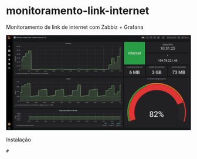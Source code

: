# monitoramento-link-internet

Monitoramento de link de internet com Zabbiz + Grafana

<img src=Monitoramento.png/>

Instalação

    # 
